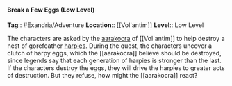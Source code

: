 #### Break a Few Eggs (Low Level)
**Tag**:: #Exandria/Adventure
**Location**:: [[Vol'antim]]
**Level**:: Low Level

 The characters are asked by the [aarakocra](https://www.dndbeyond.com/monsters/aarakocra) of [[Vol'antim]] to help destroy a nest of gorefeather [harpies](https://www.dndbeyond.com/monsters/harpy). During the quest, the characters uncover a clutch of harpy eggs, which the [[aarakocra]] believe should be destroyed, since legends say that each generation of harpies is stronger than the last. If the characters destroy the eggs, they will drive the harpies to greater acts of destruction. But they refuse, how might the [[aarakocra]] react?
